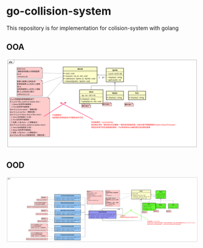# go-collision-system

This repository is for implementation for colision-system with golang

## OOA

![](collision_world_OOA.png)

## OOD

![](collision_world_OOD.png)
